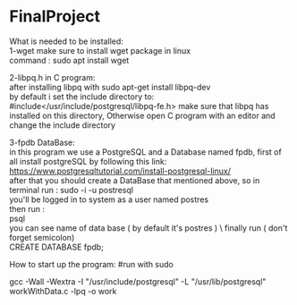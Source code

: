 # FinalProject
What is needed to be installed:\
1-wget 
make sure to install wget package in linux\
command : sudo apt install wget

2-libpq.h in C program:\
after installing libpq with sudo apt-get install libpq-dev \
by default i set the include directory to: #include</usr/include/postgresql/libpq-fe.h> 
make sure that libpq has installed on this directory, Otherwise open C program with an editor and change the include directory

3-fpdb DataBase:\
in this program we use a PostgreSQL and a Database named fpdb,
first of all install postgreSQL by following this link:\
https://www.postgresqltutorial.com/install-postgresql-linux/ \
after that you should create a DataBase that mentioned above, so in terminal run : 
sudo -i -u postresql\
you'll be logged in to system as a user named postres  
then run :\
psql\
you can see name of data base ( by default it's postres ) \ 
finally run ( don't forget semicolon)\
CREATE DATABASE fpdb;

How to start up the program:
#run with sudo 

gcc -Wall -Wextra -I "/usr/include/postgresql" -L "/usr/lib/postgresql" workWithData.c -lpq -o work
